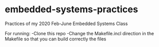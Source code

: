 # embedded-systems-practices
Practices of my 2020 Feb-June Embedded Systems Class

For running:
-Clone this repo
-Change the Makefile.incl direction in the Makefile so that you can build correctly the files
